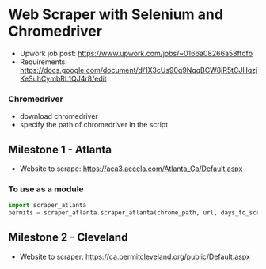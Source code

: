 # Web Scraper with Selenium and Chromedriver

- Upwork job post: https://www.upwork.com/jobs/~0166a08266a58ffcfb
- Requirements: https://docs.google.com/document/d/1X3cUs90q9NqqBCW8jR5tCJHqzjKeSuhCymbRL1QJ4r8/edit
### Chromedriver
- download chromedriver
- specify the path of chromedriver in the script

## Milestone 1 - Atlanta
- Website to scrape: https://aca3.accela.com/Atlanta_Ga/Default.aspx
### To use as a module
```python
import scraper_atlanta
permits = scraper_atlanta.scraper_atlanta(chrome_path, url, days_to_scrape)
```

## Milestone 2 - Cleveland
- Website to scraper: https://ca.permitcleveland.org/public/Default.aspx
